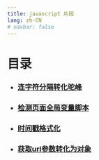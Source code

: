 ```yaml
---
title: javascript 片段
lang: zh-CN
# navbar: false
---
```

# 目录

* ### [连字符分隔转化驼峰](/javascript/camelize.md)
* ### [检测页面全局变量脚本](/javascript/checkGlobalVar.md)
* ### [时间戳格式化](/javascript/timestampFormat.md)
* ### [获取url参数转化为对象](/javascript/getUrlQuery.md)